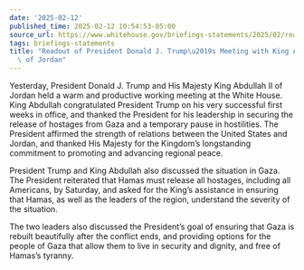 ```yaml
---
date: '2025-02-12'
published_time: 2025-02-12 10:54:53-05:00
source_url: https://www.whitehouse.gov/briefings-statements/2025/02/readout-of-president-donald-j-trumps-meeting-with-king-abdullah-ii-of-jordan/
tags: briefings-statements
title: "Readout of President Donald J. Trump\u2019s Meeting with King Abdullah II\
  \ of Jordan"
---
```

 
Yesterday, President Donald J. Trump and His Majesty King Abdullah II of
Jordan held a warm and productive working meeting at the White House.
King Abdullah congratulated President Trump on his very successful first
weeks in office, and thanked the President for his leadership in
securing the release of hostages from Gaza and a temporary pause in
hostilities. The President affirmed the strength of relations between
the United States and Jordan, and thanked His Majesty for the Kingdom’s
longstanding commitment to promoting and advancing regional peace.

President Trump and King Abdullah also discussed the situation in Gaza.
The President reiterated that Hamas must release all hostages, including
all Americans, by Saturday, and asked for the King’s assistance in
ensuring that Hamas, as well as the leaders of the region, understand
the severity of the situation.

The two leaders also discussed the President’s goal of ensuring that
Gaza is rebuilt beautifully after the conflict ends, and providing
options for the people of Gaza that allow them to live in security and
dignity, and free of Hamas’s tyranny.
